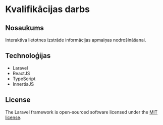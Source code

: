 # Kvalifikācijas darbs

## Nosaukums
Interaktīva lietotnes izstrāde informācijas apmaiņas nodrošināšanai.

## Technoloģijas
- Laravel
- ReactJS
- TypeScript
- InnertiaJS


## License

The Laravel framework is open-sourced software licensed under the [MIT license](https://opensource.org/licenses/MIT).
